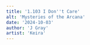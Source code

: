 ```yaml
---
title: '1.103 I Don''t Care'
alt: 'Mysteries of the Arcana'
date: '2024-10-03'
author: 'J Gray'
artist: 'Keira'
---
```

